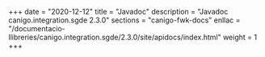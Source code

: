 +++
date        = "2020-12-12"
title       = "Javadoc"
description = "Javadoc canigo.integration.sgde 2.3.0"
sections    = "canigo-fwk-docs"
enllac		= "/documentacio-llibreries/canigo.integration.sgde/2.3.0/site/apidocs/index.html"
weight		= 1
+++
